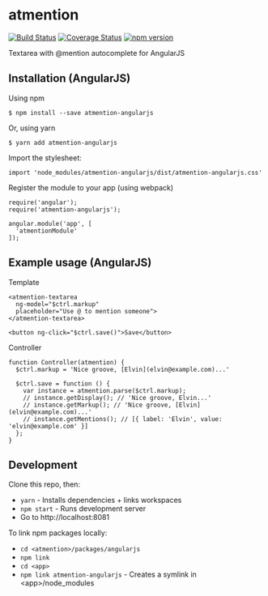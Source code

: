 # atmention

[![Build Status](https://travis-ci.org/jorritdenbroeder/atmention.svg?branch=master)](https://travis-ci.org/jorritdenbroeder/atmention)
[![Coverage Status](https://coveralls.io/repos/github/jorritdenbroeder/atmention/badge.svg?branch=master)](https://coveralls.io/github/jorritdenbroeder/atmention?branch=master)
[![npm version](https://badge.fury.io/js/atmention.svg)](https://badge.fury.io/js/atmention)

Textarea with @mention autocomplete for AngularJS

## Installation (AngularJS)

Using npm
```
$ npm install --save atmention-angularjs
```
Or, using yarn
```
$ yarn add atmention-angularjs
```

Import the stylesheet:
```
import 'node_modules/atmention-angularjs/dist/atmention-angularjs.css'
```

Register the module to your app (using webpack)
```
require('angular');
require('atmention-angularjs');

angular.module('app', [
  'atmentionModule'
]);
```

## Example usage (AngularJS)

Template
```
<atmention-textarea
  ng-model="$ctrl.markup"
  placeholder="Use @ to mention someone">
</atmention-textarea>

<button ng-click="$ctrl.save()">Save</button>
```

Controller
```
function Controller(atmention) {
  $ctrl.markup = 'Nice groove, [Elvin](elvin@example.com)...'

  $ctrl.save = function () {
    var instance = atmention.parse($ctrl.markup);
    // instance.getDisplay(); // 'Nice groove, Elvin...'
    // instance.getMarkup(); // 'Nice groove, [Elvin](elvin@example.com)...'
    // instance.getMentions(); // [{ label: 'Elvin', value: 'elvin@example.com' }]
  };
}
```


## Development

Clone this repo, then:
* `yarn` - Installs dependencies + links workspaces
* `npm start` - Runs development server
* Go to http://localhost:8081

To link npm packages locally:
* `cd <atmention>/packages/angularjs`
* `npm link`
* `cd <app>`
* `npm link atmention-angularjs` - Creates a symlink in &lt;app&gt;/node_modules
